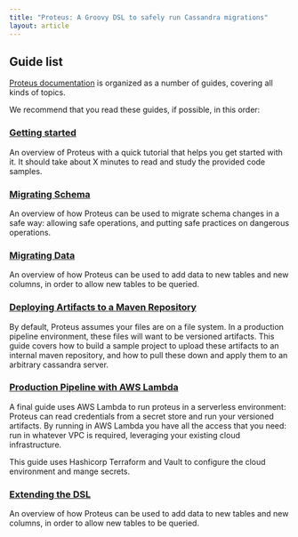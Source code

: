 ```yaml
---
title: "Proteus: A Groovy DSL to safely run Cassandra migrations"
layout: article
---
```


## Guide list

[Proteus documentation](https://github.com/#TBD) is organized as a number of guides, covering all kinds of topics.

We recommend that you read these guides, if possible, in this order:

### [Getting started](/articles/getting_started.html)

An overview of Proteus with a quick tutorial that helps you get started with it. It 
should take about X minutes to read and study the provided code samples. 

### [Migrating Schema](/articles/schema.html)

An overview of how Proteus can be used to migrate schema changes in a safe way: allowing
safe operations, and putting safe practices on dangerous operations.

### [Migrating Data](/articles/data.html)

An overview of how Proteus can be used to add data to new tables and new columns, in order
to allow new tables to be queried. 

### [Deploying Artifacts to a Maven Repository](/artifacts/maven-artifacts.html)

By default, Proteus assumes your files are on a file system. In a production pipeline environment,
these files will want to be versioned artifacts. This guide covers how to build a sample project
to upload these artifacts to an internal maven repository, and how to pull these down and apply them
to an arbitrary cassandra server.

### [Production Pipeline with AWS Lambda](/articles/aws_lambda_deployment.html)

A final guide uses AWS Lambda to run proteus in a serverless environment: Proteus can read credentials
from a secret store and run your versioned artifacts. By running in AWS Lambda you have all the access
that you need: run in whatever VPC is required, leveraging your existing cloud infrastructure.

This guide uses Hashicorp Terraform and Vault to configure the cloud environment and mange secrets.

### [Extending the DSL](/articles/extending_dsl.html)

An overview of how Proteus can be used to add data to new tables and new columns, in order
to allow new tables to be queried. 
